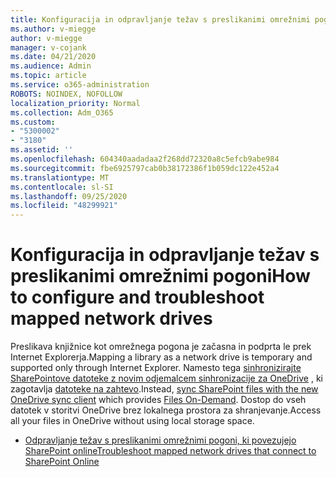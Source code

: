 ```yaml
---
title: Konfiguracija in odpravljanje težav s preslikanimi omrežnimi pogoni
ms.author: v-miegge
author: v-miegge
manager: v-cojank
ms.date: 04/21/2020
ms.audience: Admin
ms.topic: article
ms.service: o365-administration
ROBOTS: NOINDEX, NOFOLLOW
localization_priority: Normal
ms.collection: Adm_O365
ms.custom:
- "5300002"
- "3180"
ms.assetid: ''
ms.openlocfilehash: 604340aadadaa2f268dd72320a8c5efcb9abe984
ms.sourcegitcommit: fbe6925797cab0b38172386f1b059dc122e452a4
ms.translationtype: MT
ms.contentlocale: sl-SI
ms.lasthandoff: 09/25/2020
ms.locfileid: "48299921"
---
```

# <a name="how-to-configure-and-troubleshoot-mapped-network-drives"></a><span data-ttu-id="333c7-102">Konfiguracija in odpravljanje težav s preslikanimi omrežnimi pogoni</span><span class="sxs-lookup"><span data-stu-id="333c7-102">How to configure and troubleshoot mapped network drives</span></span>

<span data-ttu-id="333c7-103">Preslikava knjižnice kot omrežnega pogona je začasna in podprta le prek Internet Explorerja.</span><span class="sxs-lookup"><span data-stu-id="333c7-103">Mapping a library as a network drive is temporary and supported only through Internet Explorer.</span></span> <span data-ttu-id="333c7-104">Namesto tega [sinhronizirajte SharePointove datoteke z novim odjemalcem sinhronizacije za OneDrive](https://support.office.com/article/6de9ede8-5b6e-4503-80b2-6190f3354a88) , ki zagotavlja [datoteke na zahtevo](https://support.office.com/article/0e6860d3-d9f3-4971-b321-7092438fb38e).</span><span class="sxs-lookup"><span data-stu-id="333c7-104">Instead, [sync SharePoint files with the new OneDrive sync client](https://support.office.com/article/6de9ede8-5b6e-4503-80b2-6190f3354a88) which provides [Files On-Demand](https://support.office.com/article/0e6860d3-d9f3-4971-b321-7092438fb38e).</span></span> <span data-ttu-id="333c7-105">Dostop do vseh datotek v storitvi OneDrive brez lokalnega prostora za shranjevanje.</span><span class="sxs-lookup"><span data-stu-id="333c7-105">Access all your files in OneDrive without using local storage space.</span></span>

* [<span data-ttu-id="333c7-106">Odpravljanje težav s preslikanimi omrežnimi pogoni, ki povezujejo SharePoint online</span><span class="sxs-lookup"><span data-stu-id="333c7-106">Troubleshoot mapped network drives that connect to SharePoint Online</span></span>](https://docs.microsoft.com/sharepoint/support/administration/troubleshoot-mapped-network-drives)